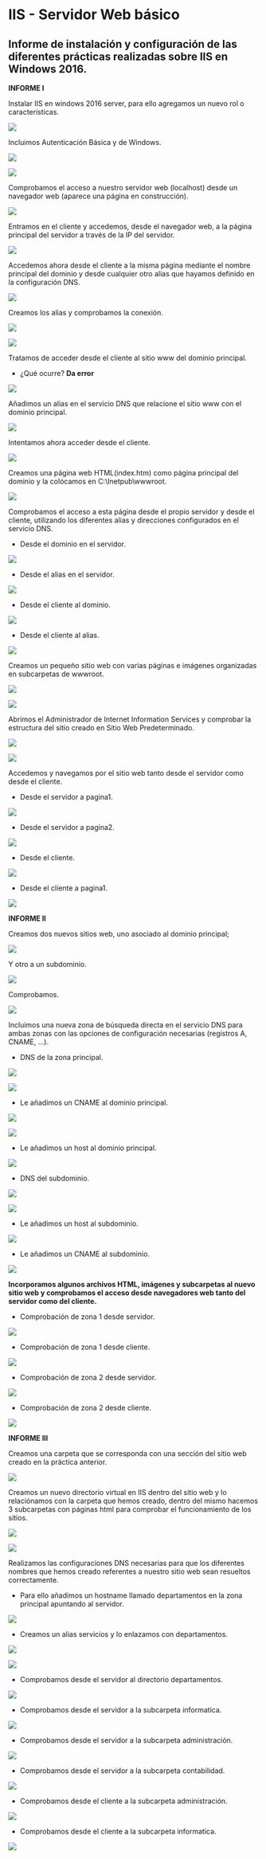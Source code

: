 # IIS - Servidor Web básico

##  Informe de instalación y configuración de las diferentes prácticas realizadas sobre IIS en Windows 2016.

**INFORME I**

Instalar IIS en windows 2016 server, para ello agregamos un nuevo rol o características.

![](iis1/1.PNG)

Incluimos Autenticación Básica y de Windows.

![](iis1/2.PNG)

![](iis1/3.PNG)

Comprobamos el acceso a nuestro servidor web (localhost) desde un navegador web (aparece una página en construcción).

![](iis1/4.PNG)

Entramos en el cliente y accedemos, desde el navegador web, a la página principal del
servidor a través de la IP del servidor.

![](iis1/5.PNG)

Accedemos ahora desde el cliente a la misma página mediante el nombre principal del dominio y desde cualquier otro alias que hayamos definido en la configuración DNS.

![](iis1/6.PNG)

Creamos los alias y comprobamos la conexión.

![](iis1/7.PNG)

![](iis1/8.PNG)

Tratamos de acceder desde el cliente al sitio www del dominio principal.
* ¿Qué ocurre? **Da error**

![](iis1/9.PNG)

Añadimos un alias en el servicio DNS que relacione el sitio www con el dominio principal.

![](iis1/10.PNG)

Intentamos ahora acceder desde el cliente.

![](iis1/11.PNG)

Creamos una página web HTML(index.htm) como página principal del dominio y la colócamos en C:\Inetpub\wwwroot.

![](iis1/12.PNG)

Comprobamos el acceso a esta página desde el propio servidor y desde el cliente, utilizando los diferentes alias y direcciones configurados en el servicio DNS.

* Desde el dominio en el servidor.

![](iis1/13.PNG)

* Desde el alias en el servidor.

![](iis1/14.PNG)

* Desde el cliente al dominio.

![](iis1/15.PNG)

* Desde el cliente al alias.

![](iis1/16.PNG)

Creamos un pequeño sitio web con varias páginas e imágenes organizadas en subcarpetas de wwwroot.

![](iis1/17.PNG)

![](iis1/18.PNG)

Abrimos el Administrador de Internet Information Services y comprobar la estructura del sitio creado en Sitio Web Predeterminado.

![](iis1/24.PNG)

![](iis1/19.PNG)

Accedemos y navegamos por el sitio web tanto desde el servidor como desde el cliente.

* Desde el servidor a pagina1.

![](iis1/20.PNG)

* Desde el servidor a pagina2.

![](iis1/21.PNG)

* Desde el cliente.

![](iis1/22.PNG)

* Desde el cliente a pagina1.

![](iis1/23s.PNG)

**INFORME II**

Creamos dos nuevos sitios web, uno asociado al dominio principal;

![](iis2/1.PNG)

Y otro a un subdominio.

![](iis2/2.PNG)

Comprobamos.

![](iis2/3.PNG)

Incluimos una nueva zona de búsqueda directa en el servicio DNS para ambas zonas con las opciones de configuración necesarias (registros A, CNAME, …).

* DNS de la zona principal.

![](iis2/4.0.PNG)

![](iis2/4.PNG)

* Le añadimos un CNAME al dominio principal.

![](iis2/5.PNG)

![](iis2/8.PNG)

* Le añadimos un host al dominio principal.

![](iis2/9.PNG)

* DNS del subdominio.

![](iis2/6.PNG)

![](iis2/7.PNG)

* Le añadimos un host al subdominio.

![](iis2/10.PNG)

* Le añadimos un CNAME al subdominio.

![](iis2/11.PNG)

**Incorporamos algunos archivos HTML, imágenes y subcarpetas al nuevo sitio web y comprobamos el acceso desde navegadores web tanto del servidor como del cliente.**

* Comprobación de zona 1 desde servidor.

![](iis2/13.PNG)

* Comprobación de zona 1 desde cliente.

![](iis2/14.PNG)

* Comprobación de zona 2 desde servidor.

![](iis2/12.PNG)

* Comprobación de zona 2 desde cliente.

![](iis2/15.PNG)


**INFORME III**

Creamos una carpeta que se corresponda
con una sección del sitio web creado en la práctica anterior.

![](iis3/0.PNG)

Creamos un nuevo directorio virtual en IIS dentro del sitio web y lo  relaciónamos con la carpeta que hemos creado, dentro del mismo hacemos 3 subcarpetas con páginas html para comprobar el funcionamiento de los  sitios.

![](iis3/1.PNG)

![](iis3/2.PNG)

Realizamos las configuraciones DNS necesarias para que los diferentes nombres que hemos creado referentes a nuestro sitio web sean resueltos correctamente.

* Para ello añadimos un hostname llamado departamentos en la zona principal apuntando al servidor.

![](iis3/3.PNG)

* Creamos un alias servicios y lo enlazamos con departamentos.

![](iis3/4.PNG)

![](iis3/5.PNG)

* Comprobamos desde el servidor al directorio departamentos.

![](iis3/6.PNG)

* Comprobamos desde el servidor a la subcarpeta informatica.

![](iis3/7.PNG)

* Comprobamos desde el servidor a la subcarpeta administración.

![](iis3/8.PNG)

* Comprobamos desde el servidor a la subcarpeta contabilidad.

![](iis3/9.PNG)

* Comprobamos desde el cliente a la subcarpeta administración.

![](iis3/10.PNG)

* Comprobamos desde el cliente a la subcarpeta informatica.

![](iis3/11.PNG)
